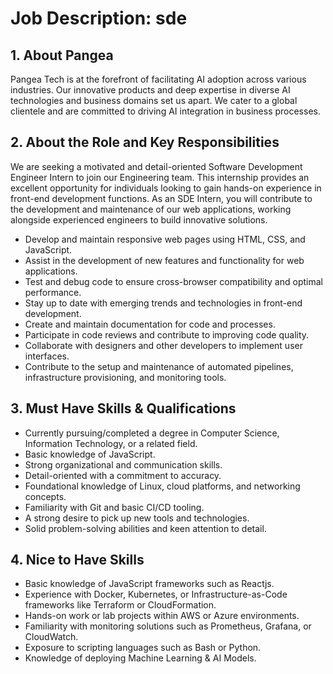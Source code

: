


# Job Description: sde

## 1. About Pangea
Pangea Tech is at the forefront of facilitating AI adoption across various industries. Our innovative products and deep expertise in diverse AI technologies and business domains set us apart. We cater to a global clientele and are committed to driving AI integration in business processes.

## 2. About the Role and Key Responsibilities
We are seeking a motivated and detail-oriented Software Development Engineer Intern to join our Engineering team. This internship provides an excellent opportunity for individuals looking to gain hands-on experience in front-end development functions. As an SDE Intern, you will contribute to the development and maintenance of our web applications, working alongside experienced engineers to build innovative solutions.

*   Develop and maintain responsive web pages using HTML, CSS, and JavaScript.
*   Assist in the development of new features and functionality for web applications.
*   Test and debug code to ensure cross-browser compatibility and optimal performance.
*   Stay up to date with emerging trends and technologies in front-end development.
*   Create and maintain documentation for code and processes.
*   Participate in code reviews and contribute to improving code quality.
*   Collaborate with designers and other developers to implement user interfaces.
*   Contribute to the setup and maintenance of automated pipelines, infrastructure provisioning, and monitoring tools.

## 3. Must Have Skills & Qualifications

*   Currently pursuing/completed a degree in Computer Science, Information Technology, or a related field.
*   Basic knowledge of JavaScript.
*   Strong organizational and communication skills.
*   Detail-oriented with a commitment to accuracy.
*   Foundational knowledge of Linux, cloud platforms, and networking concepts.
*   Familiarity with Git and basic CI/CD tooling.
*   A strong desire to pick up new tools and technologies.
*   Solid problem-solving abilities and keen attention to detail.

## 4. Nice to Have Skills

*   Basic knowledge of JavaScript frameworks such as Reactjs.
*   Experience with Docker, Kubernetes, or Infrastructure-as-Code frameworks like Terraform or CloudFormation.
*   Hands-on work or lab projects within AWS or Azure environments.
*   Familiarity with monitoring solutions such as Prometheus, Grafana, or CloudWatch.
*   Exposure to scripting languages such as Bash or Python.
*   Knowledge of deploying Machine Learning & AI Models.